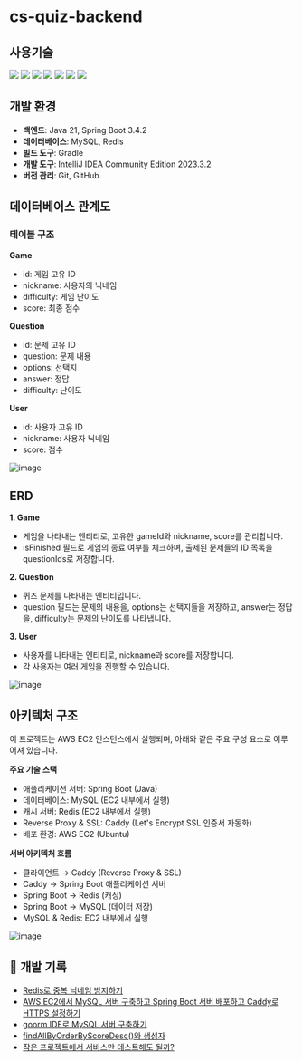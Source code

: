 # cs-quiz-backend
## 사용기술
<img src="https://img.shields.io/badge/java-007396?style=for-the-badge&logo=java&logoColor=white"> <img src="https://img.shields.io/badge/mysql-4479A1?style=for-the-badge&logo=mysql&logoColor=white">
<img src="https://img.shields.io/badge/springboot-6DB33F?style=for-the-badge&logo=springboot&logoColor=white">
<img src="https://img.shields.io/badge/gradle-02303A?style=for-the-badge&logo=gradle&logoColor=white">
<img src="https://img.shields.io/badge/redis-FF4438?style=for-the-badge&logo=redis&logoColor=white">
<img src="https://img.shields.io/badge/caddy-1F88C0?style=for-the-badge&logo=caddy&logoColor=white">
<img src="https://img.shields.io/badge/amazonec2-FF9900?style=for-the-badge&logo=amazonec2&logoColor=white">  

## 개발 환경
- **백엔드**: Java 21, Spring Boot 3.4.2
- **데이터베이스**: MySQL, Redis
- **빌드 도구**: Gradle
- **개발 도구**: IntelliJ IDEA Community Edition 2023.3.2
- **버전 관리**: Git, GitHub
  
## 데이터베이스 관계도

### 테이블 구조
**Game**  
- id: 게임 고유 ID  
- nickname: 사용자의 닉네임  
- difficulty: 게임 난이도  
- score: 최종 점수  

**Question**  
- id: 문제 고유 ID
- question: 문제 내용
- options: 선택지
- answer: 정답
- difficulty: 난이도
  
**User**  
- id: 사용자 고유 ID
- nickname: 사용자 닉네임
- score: 점수

![image](https://github.com/user-attachments/assets/90889767-bc7a-417b-a8e4-2e985c961834)

## ERD
**1. Game**  
- 게임을 나타내는 엔티티로, 고유한 gameId와 nickname, score를 관리합니다.
- isFinished 필드로 게임의 종료 여부를 체크하며, 출제된 문제들의 ID 목록을 questionIds로 저장합니다.

**2. Question**  
- 퀴즈 문제를 나타내는 엔티티입니다.
- question 필드는 문제의 내용을, options는 선택지들을 저장하고, answer는 정답을, difficulty는 문제의 난이도를 나타냅니다.

**3. User**  
- 사용자를 나타내는 엔티티로, nickname과 score를 저장합니다.
- 각 사용자는 여러 게임을 진행할 수 있습니다.

![image](https://github.com/user-attachments/assets/efb617ba-6b58-45b5-ae00-42f86654a5da)


## 아키텍처 구조
이 프로젝트는 AWS EC2 인스턴스에서 실행되며, 아래와 같은 주요 구성 요소로 이루어져 있습니다.  

**주요 기술 스택**  
- 애플리케이션 서버: Spring Boot (Java)
- 데이터베이스: MySQL (EC2 내부에서 실행)
- 캐시 서버: Redis (EC2 내부에서 실행)
- Reverse Proxy & SSL: Caddy (Let's Encrypt SSL 인증서 자동화)
- 배포 환경: AWS EC2 (Ubuntu)

**서버 아키텍처 흐름**  
- 클라이언트 → Caddy (Reverse Proxy & SSL)
- Caddy → Spring Boot 애플리케이션 서버
- Spring Boot → Redis (캐싱)
- Spring Boot → MySQL (데이터 저장)
- MySQL & Redis: EC2 내부에서 실행

![image](https://github.com/user-attachments/assets/3024ed55-ee57-44e4-9229-2318adfc6fea)  


## 📝 개발 기록

- [Redis로 중복 닉네임 방지하기](https://www.notion.so/Redis-1b5574e3025980e5b739ff87b013fb85)
- [AWS EC2에서 MySQL 서버 구축하고 Spring Boot 서버 배포하고 Caddy로 HTTPS 설정하기](https://www.notion.so/AWS-EC2-MySQL-Spring-Boot-Caddy-Https-1ad574e3025980fda097ec8fdc729ded)
- [goorm IDE로 MySQL 서버 구축하기](https://www.notion.so/goorm-IDE-MySQL-1ac574e30259803cae21d947f0bf96cd)
- [findAllByOrderByScoreDesc()와 생성자](https://www.notion.so/findAllByOrderByScoreDesc-1b5574e3025980c9a930d663cf840d53)
- [작은 프로젝트에서 서비스만 테스트해도 될까?](https://hammerhead-horse-801.notion.site/1d6574e30259800fb8e1cccd7f2b7c1c?pvs=4)
